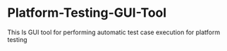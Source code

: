 # Platform-Testing-GUI-Tool
This Is GUI tool for performing automatic test case execution for platform testing
